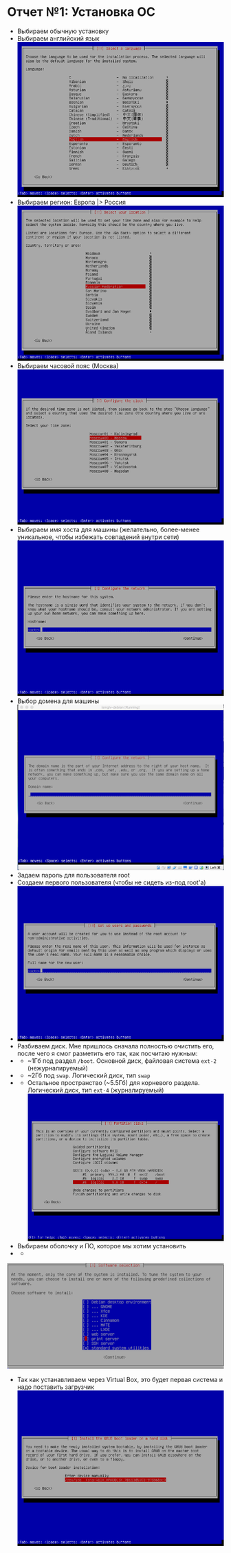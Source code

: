 # Отчет №1: Установка ОС

- Выбираем обычную установку
- Выбираем английский язык
![Выбор языка](VirtualBox_Debian%20OS_19_09_2017_01_36_17.png)
- Выбираем регион: Европа |> Россия
![Регион](VirtualBox_Debian%20OS_19_09_2017_01_38_29.png)
- Выбираем часовой пояс (Москва)
![Часовой пояс](VirtualBox_Debian%20OS_19_09_2017_01_38_35.png)
- Выбираем имя хоста для машины (желательно, более-менее уникальное, чтобы избежать совпадений внутри сети)
![Выбор имени хоста](VirtualBox_Debian%20OS_19_09_2017_01_36_43.png)
- Выбор домена для машины
![title](media-20170919%20(1).png)
- Задаем пароль для пользователя root
- Создаем первого пользователя (чтобы не сидеть из-под root'а)
- ![Создание пользователя](VirtualBox_Debian%20OS_19_09_2017_01_37_45.png)
- Разбиваем диск. Мне пришлось сначала полностью очистить его, после чего я смог разметить его так, как посчитаю нужным:
- * ~1Гб под раздел `/boot`. Основной диск, файловая система `ext-2` (нежурналируемый)
- * ~2Гб под `swap`. Логический диск, тип `swap`
- * Остальное пространство (~5.5Гб) для корневого раздела. Логический диск, тип `ext-4` (журналируемый)
![Разбитие жесткого диска](VirtualBox_Debian%20OS_19_09_2017_01_42_16.png)
- Выбираем оболочку и ПО, которое мы хотим установить
- * 
![title](media-20170919.png)
- Так как устанавливаем через Virtual Box, это будет первая система и надо поставить загрузчик
![Загрузчик](VirtualBox_Debian%20OS_19_09_2017_02_31_58.png)